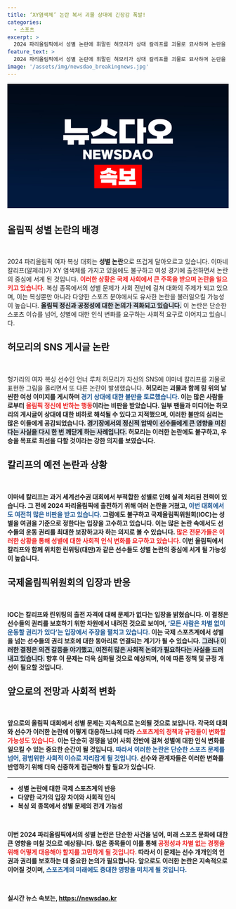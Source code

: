```yaml
---
title: ‘XY염색체’ 논란 복서 괴물 상대에 긴장감 폭발!
categories:
  - 스포츠
excerpt: >
  2024 파리올림픽에서 성별 논란에 휘말린 허모리가 상대 칼리프를 괴물로 묘사하며 논란을 일으켰다. 그녀는 공정하지 않지만 우승을 위해 싸울 것이라며 강한 의지를 드러냈다.
feature_text: >
  2024 파리올림픽에서 성별 논란에 휘말린 허모리가 상대 칼리프를 괴물로 묘사하며 논란을 일으켰다. 그녀는 공정하지 않지만 우승을 위해 싸울 것이라며 강한 의지를 드러냈다.
image: '/assets/img/newsdao_breakingnews.jpg'
---
```


<p><img src="/assets/img/newsdao_breakingnews.jpg" alt="implanttips 속보" /></p>

<h2 data-ke-size="size26">올림픽 성별 논란의 배경</h2>

<p data-ke-size="size16">&nbsp;</p>

<p data-ke-size="size16">2024 파리올림픽 여자 복싱 대회는 <b>성별 논란</b>으로 뜨겁게 달아오르고 있습니다. 이마네 칼리프(알제리)가 XY 염색체를 가지고 있음에도 불구하고 여성 경기에 출전하면서 논란의 중심에 서게 된 것입니다. <b><span style="color: #ee2323;">이러한 상황은 국제 사회에서 큰 주목을 받으며 논란을 일으키고 있습니다.</span></b> 복싱 종목에서의 성별 문제가 사회 전반에 걸쳐 대화의 주제가 되고 있으며, 이는 복싱뿐만 아니라 다양한 스포츠 분야에서도 유사한 논란을 불러일으킬 가능성이 높습니다. <b><span style="background-color: #21538527;">올림픽 정신과 공정성에 대한 논의가 격화되고 있습니다.</span></b> 이 논란은 단순한 스포츠 이슈를 넘어, 성별에 대한 인식 변화를 요구하는 사회적 요구로 이어지고 있습니다.</p>

<h2 data-ke-size="size26">허모리의 SNS 게시글 논란</h2>

<p data-ke-size="size16">&nbsp;</p>

<p data-ke-size="size16">헝가리의 여자 복싱 선수인 언너 루처 허모리가 자신의 SNS에 이마네 칼리프를 괴물로 표현한 그림을 올리면서 또 다른 논란이 발생했습니다. <b>허모리는 괴물과 함께 링 위의 날씬한 여성 이미지를 게시하며 <b><span style="color: #1a5490;">경기 상대에 대한 불만을 토로했습니다.</span></b> 이는 많은 사람들로부터 <b><span style="color: #ee2323;">올림픽 정신에 반하는 행동</span></b>이라는 비판을 받았습니다. 일부 팬들과 미디어는 허모리의 게시글이 상대에 대한 비하로 해석될 수 있다고 지적했으며, 이러한 불만의 심리는 많은 이들에게 공감되었습니다. <b><span style="background-color: #21538527;">경기장에서의 정신적 압박이 선수들에게 큰 영향을 미친다는 사실을 다시 한 번 깨닫게 하는 사례입니다.</span></b> 허모리는 이러한 논란에도 불구하고, 우승을 목표로 최선을 다할 것이라는 강한 의지를 보였습니다.</p>

<h2 data-ke-size="size26">칼리프의 예전 논란과 상황</h2>

<p data-ke-size="size16">&nbsp;</p>

<p data-ke-size="size16">이마네 칼리프는 과거 세계선수권 대회에서 부적합한 성별로 인해 실격 처리된 전력이 있습니다. <b>그 전에 2024 파리올림픽에 출전하기 위해 여러 논란을 거쳤고, <b><span style="color: #1a5490;">이번 대회에서도 여전히 많은 비판을 받고 있습니다.</span></b> 그럼에도 불구하고 국제올림픽위원회(IOC)는 성별을 여권을 기준으로 정한다는 입장을 고수하고 있습니다. 이는 많은 논란 속에서도 선수들의 운동 권리를 최대한 보장하고자 하는 의지로 볼 수 있습니다. <b><span style="color: #ee2323;"> 많은 전문가들은 이러한 상황을 통해 성별에 대한 사회적 인식 변화를 요구하고 있습니다.</span></b> 이번 올림픽에서 칼리프와 함께 위치한 린위팅(대만)과 같은 선수들도 성별 논란의 중심에 서게 될 가능성이 높습니다.</p>

<h2 data-ke-size="size26">국제올림픽위원회의 입장과 반응</h2>

<p data-ke-size="size16">&nbsp;</p>

<p data-ke-size="size16">IOC는 칼리프와 린위팅의 출전 자격에 대해 문제가 없다는 입장을 밝혔습니다. <b>이 결정은 선수들의 권리를 보호하기 위한 차원에서 내려진 것으로 보이며, <b><span style="color: #1a5490;">‘모든 사람은 차별 없이 운동할 권리가 있다’는 입장에서 주장을 펼치고 있습니다.</span></b> 이는 국제 스포츠계에서 성별을 넘는 선수들의 권리 보호에 대한 동아리로 연결되는 계기가 될 수 있습니다. <b><span style="background-color: #21538527;">그러나 이러한 결정은 의견 갈등을 야기했고, 여전히 많은 사회적 논의가 필요하다는 사실을 드러내고 있습니다.</span></b> 향후 이 문제는 더욱 심화될 것으로 예상되며, 이에 따른 정책 및 규정 개선이 필요할 것입니다.</p>

<h2 data-ke-size="size26">앞으로의 전망과 사회적 변화</h2>

<p data-ke-size="size16">&nbsp;</p>

<p data-ke-size="size16">앞으로의 올림픽 대회에서 성별 문제는 지속적으로 논의될 것으로 보입니다. <b>각국의 대회와 선수가 이러한 논란에 어떻게 대응하느냐에 따라 <b><span style="color: #ee2323;">스포츠계의 정책과 규정들이 변화할 가능성도 있습니다.</span></b> 이는 단순히 경쟁을 넘어 사회 전반에 걸쳐 <b>성별에 대한 인식 변화를 일으킬 수 있는 중요한 순간이 될 것입니다. <b><span style="color: #1a5490;">따라서 이러한 논란은 단순한 스포츠 문제를 넘어, 광범위한 사회적 이슈로 자리잡게 될 것입니다.</span></b> 선수와 관계자들은 이러한 변화를 반영하기 위해 더욱 신중하게 접근해야 할 필요가 있습니다.</p>

<hr/>

<ul>
    <li>성별 논란에 대한 국제 스포츠계의 반응</li>
    <li>다양한 국가의 입장 차이와 사회적 인식</li>
    <li>복싱 외 종목에서 성별 문제의 전개 가능성</li>
</ul>

<p data-ke-size="size16">&nbsp;</p>

<p data-ke-size="size16">이번 2024 파리올림픽에서의 성별 논란은 단순한 사건을 넘어, 미래 스포츠 문화에 대한 큰 영향을 미칠 것으로 예상됩니다. <b>많은 종목들이 이를 통해 <b><span style="color: #ee2323;">공정성과 차별 없는 경쟁을 위해 어떻게 대응해야 할지를 고민하게 될 것입니다.</span></b> 따라서 이 문제는 선수 개개인의 인권과 권리를 보호하는 데 중요한 논의가 필요합니다. 앞으로도 이러한 논란은 지속적으로 이어질 것이며, <b><span style="color: #1a5490;">스포츠계의 미래에도 중대한 영향을 미치게 될 것입니다.</span></b> </p>

<p data-ke-size="size16">&nbsp;</p>
실시간 뉴스 속보는, <a href="https://newsdao.kr" rel="dofollow">https://newsdao.kr</a>


